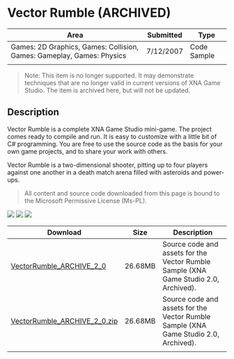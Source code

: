 # Vector Rumble (ARCHIVED)

|Area|Submitted|Type|
|-|-|-|
Games: 2D Graphics, Games: Collision, Games: Gameplay, Games: Physics|7/12/2007|Code Sample
||||

> Note: This item is no longer supported. It may demonstrate techniques that are no longer valid in current versions of XNA Game Studio. The item is archived here, but will not be updated.

## Description

Vector Rumble is a complete XNA Game Studio mini-game. The project comes ready to compile and run. It is easy to customize with a little bit of C# programming. You are free to use the source code as the basis for your own game projects, and to share your work with others.

Vector Rumble is a two-dimensional shooter, pitting up to four players against one another in a death match arena filled with asteroids and power-ups.

> All content and source code downloaded from this page is bound to the Microsoft Permissive License (Ms-PL).

![](https://github.com/simondarksidej/XNAGameStudio/blob/master/Images/XNA_VectorRumble_01_small.jpg?raw=true)
![](https://github.com/simondarksidej/XNAGameStudio/blob/master/Images/XNA_VectorRumble_02_small.jpg?raw=true)
![](https://github.com/simondarksidej/XNAGameStudio/blob/master/Images/XNA_VectorRumble_03_small.jpg?raw=true)

Download | Size | Description
---|---|---|
[VectorRumble_ARCHIVE_2_0](https://github.com/simondarksidej/XNAGameStudio/tree/master/Samples/VectorRumble_ARCHIVE_2_0) | 26.68MB | Source code and assets for the Vector Rumble Sample (XNA Game Studio 2.0, Archived).
[VectorRumble_ARCHIVE_2_0.zip](https://github.com/simondarksidej/XNAGameStudioZips/tree/master/Samples/VectorRumble_ARCHIVE_2_0.zip) | 26.68MB | Source code and assets for the Vector Rumble Sample (XNA Game Studio 2.0, Archived).
||||
